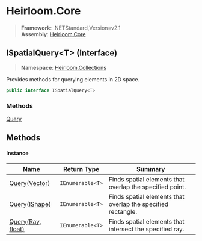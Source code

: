 # Heirloom.Core

> **Framework**: .NETStandard,Version=v2.1  
> **Assembly**: [Heirloom.Core][0]

## ISpatialQuery\<T> (Interface)

> **Namespace**: [Heirloom.Collections][0]

Provides methods for querying elements in 2D space.

```cs
public interface ISpatialQuery<T>
```

### Methods

[Query][1]

## Methods

#### Instance

| Name                   | Return Type      | Summary                                                      |
|------------------------|------------------|--------------------------------------------------------------|
| [Query(Vector)][1]     | `IEnumerable<T>` | Finds spatial elements that overlap the specified point.     |
| [Query(IShape)][1]     | `IEnumerable<T>` | Finds spatial elements that overlap the specified rectangle. |
| [Query(Ray, float)][1] | `IEnumerable<T>` | Finds spatial elements that intersect the specified ray.     |

[0]: ../../Heirloom.Core.md
[1]: ISpatialQuery[T]/Query.md
